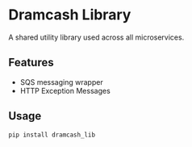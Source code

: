# Dramcash Library

A shared utility library used across all microservices.

## Features

- SQS messaging wrapper
- HTTP Exception Messages

## Usage

```bash
pip install dramcash_lib